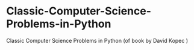 # Classic-Computer-Science-Problems-in-Python
Classic Computer Science Problems in Python (of book by David Kopec )
